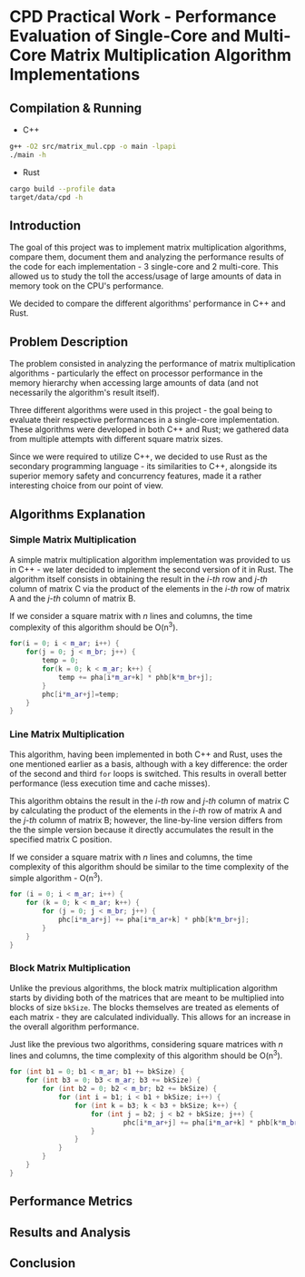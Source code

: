 # CPD Practical Work - Performance Evaluation of Single-Core and Multi-Core Matrix Multiplication Algorithm Implementations

## Compilation & Running

- C++
```sh
g++ -O2 src/matrix_mul.cpp -o main -lpapi
./main -h
```

- Rust
```sh
cargo build --profile data
target/data/cpd -h
```

## Introduction

The goal of this project was to implement matrix multiplication algorithms, compare them, document them and analyzing the performance results of the code for each implementation - 3 single-core and 2 multi-core. This allowed us to study the toll the access/usage of large amounts of data in memory took on the CPU's performance.

We decided to compare the different algorithms' performance in C++ and Rust.

## Problem Description

The problem consisted in analyzing the performance of matrix multiplication algorithms - particularly the effect on processor performance in the memory hierarchy when accessing large amounts of data (and not necessarily the algorithm's result itself).

Three different algorithms were used in this project - the goal being to evaluate their respective performances in a single-core implementation. These algorithms were developed in both C++ and Rust; we gathered data from multiple attempts with different square matrix sizes. 

Since we were required to utilize C++, we decided to use Rust as the secondary programming language - its similarities to C++, alongside its superior memory safety and concurrency features, made it a rather interesting choice from our point of view.

## Algorithms Explanation

### Simple Matrix Multiplication

A simple matrix multiplication algorithm implementation was provided to us in C++ - we later decided to implement the second version of it in Rust.
The algorithm itself consists in obtaining the result in the *i-th* row and *j-th* column of matrix C via the product of the elements in the *i-th* row of matrix A and the *j-th* column of matrix B.

If we consider a square matrix with *n* lines and columns, the time complexity of this algorithm should be O(n<sup>3</sup>).

```cpp
for(i = 0; i < m_ar; i++) {	
    for(j = 0; j < m_br; j++) {	
        temp = 0;
		for(k = 0; k < m_ar; k++) {	
			temp += pha[i*m_ar+k] * phb[k*m_br+j];
		}
		phc[i*m_ar+j]=temp;
	}
}
```

### Line Matrix Multiplication

This algorithm, having been implemented in both C++ and Rust, uses the one mentioned earlier as a basis, although with a key difference: the order of the second and third ```for``` loops is switched. This results in overall better performance (less execution time and cache misses).

This algorithm obtains the result in the *i-th* row and *j-th* column of matrix C by calculating the product of the elements in the *i-th* row of matrix A and the *j-th* column of matrix B; however, the line-by-line version differs from the the simple version because it directly accumulates the result in the specified matrix C position.

If we consider a square matrix with *n* lines and columns, the time complexity of this algorithm should be similar to the time complexity of the simple algorithm - O(n<sup>3</sup>).

```cpp
for (i = 0; i < m_ar; i++) {
    for (k = 0; k < m_ar; k++) {
        for (j = 0; j < m_br; j++) {
            phc[i*m_ar+j] += pha[i*m_ar+k] * phb[k*m_br+j];
        }
    }
}
```

### Block Matrix Multiplication

Unlike the previous algorithms, the block matrix multiplication algorithm starts by dividing both of the matrices that are meant to be multiplied into blocks of size ```bkSize```.
The blocks themselves are treated as elements of each matrix - they are calculated individually. This allows for an increase in the overall algorithm performance.

Just like the previous two algorithms, considering square matrices with *n* lines and columns, the time complexity of this algorithm should be O(n<sup>3</sup>).

```cpp
for (int b1 = 0; b1 < m_ar; b1 += bkSize) {
    for (int b3 = 0; b3 < m_ar; b3 += bkSize) {
        for (int b2 = 0; b2 < m_br; b2 += bkSize) {
            for (int i = b1; i < b1 + bkSize; i++) {
                for (int k = b3; k < b3 + bkSize; k++) {
                    for (int j = b2; j < b2 + bkSize; j++) {
                            phc[i*m_ar+j] += pha[i*m_ar+k] * phb[k*m_br+j];
                    }
                }
            }
        }
    }
}
```

## Performance Metrics

## Results and Analysis

## Conclusion